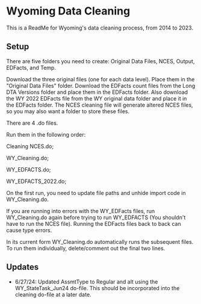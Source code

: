 
# Wyoming Data Cleaning

This is a ReadMe for Wyoming's data cleaning process, from 2014 to 2023.





## Setup

There are five folders you need to create: 
Original Data Files, NCES, Output, EDFacts, and Temp. 

Download the three original files (one for each data level). Place them in the "Original Data Files" folder. Download the EDFacts count files from the Long DTA Versions folder and place them in the EDFacts folder. Also download the WY 2022 EDFacts file from the WY original data folder and place it in the EDFacts folder. The NCES cleaning file will generate altered NCES files, so you may also want a folder to store these files. 

There are 4 .do files. 

Run them in the following order:

Cleaning NCES.do; 

WY_Cleaning.do; 

WY_EDFACTS.do;

WY_EDFACTS_2022.do;

On the first run, you need to update file paths and unhide import code in WY_Cleaning.do.

If you are running into errors with the WY_EDFacts files, run WY_Cleaning.do again before trying to run WY_EDFACTS (You shouldn't have to run the NCES file). Running the EDFacts files back to back can cause type errors. 

In its current form WY_Cleaning.do automatically runs the subsequent files. To run them individually, delete/comment out the final two lines. 

## Updates
- 6/27/24: Updated AssmtType to Regular and alt using the WY_StateTask_Jun24 do-file. This should be incorporated into the cleaning do-file at a later date.

